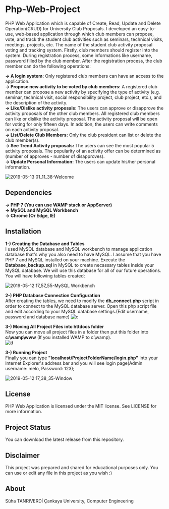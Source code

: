 # Php-Web-Project
PHP Web Application which is capable of Create, Read, Update and Delete Operation(CRUD) for University Club Proposals.
I developed an easy-to-use, web-based application through which club members can propose, vote, and track the student club
activities such as seminars, technical visits, meetings, projects, etc. The name of the student club activity proposal voting and tracking system. Firstly, club members should register into the system. During registration process, some informations like username, password filled by the club member. After the registration process, the club member can do the following operations:<br>

**-> A login system:** Only registered club members can have an access to the application.<br>
**-> Propose new activity to be voted by club members:** A registered club member can propose
a new activity by specifying the type of activity (e.g. seminar, technical visit, social
responsibility project, club project, etc.), and the description of the activity.<br>
**-> Like/Dislike activity proposals:** The users can approve or disapprove the activity
proposals of the other club members. All registered club members can like or dislike the
activity proposal. The activity proposal will be open for voting for only fifteen days. In
addition, the users can write comments on each activity proposal.<br>
**-> List/Delete Club Members:** Only the club president can list or delete the club member(s).<br>
**-> See Trend Activity proposals:** The users can see the most popular 5 activity proposals. The
popularity of an activity offer can be determined as (number of approves - number of
disapproves).<br>
**-> Update Personal Information:** The users can update his/her personal information.<br>

![2019-05-13 01_11_38-Welcome](https://user-images.githubusercontent.com/36234545/58898722-df266d80-8703-11e9-92ed-43010c5735ff.png)

## Dependencies
**-> PHP 7 (You can use WAMP stack or AppServer)<br>**
**-> MySQL and MySQL Workbench<br>**
**-> Chrome (Or Edge, IE)**

## Installation
  **1-) Creating the Database and Tables** <br>
I used MySQL database and MySQL workbench to manage application database that's why you also need to have MySQL. I assume that you have PHP 7 and MySQL installed on your machine. Execute the **Database_backup.sql** in MySQL to create necassary tables inside your MySQL database. We will use this database for all of our future operations. You will have following tables created;

![2019-05-12 17_57_55-MySQL Workbench](https://user-images.githubusercontent.com/36234545/58898978-7ee3fb80-8704-11e9-87e3-c20198d45b96.png)

  **2-) PHP Database Connection Configuration** <br>
 After creating the tables, we need to modify the **db_connect.php** script in order to connect to the MySQL database server. Open this php script file and edit according to your MySQL database settings.(Edit username, password and database name)
![c](https://user-images.githubusercontent.com/36234545/58899740-59f08800-8706-11e9-8c4a-616c7c4caefd.png)

  **3-) Moving All Project Files into httdocs folder** <br>
Now you can move all project files in a folder then put this folder into **c:\wamp\www** (If you installed WAMP to c:\wamp).<br>
![d](https://user-images.githubusercontent.com/36234545/58900427-d172e700-8707-11e9-9b89-a6a1256c3685.png)

**3-) Running Project** <br>
Finally you can type **"localhost/ProjectFolderName/login.php"** into your Internet Explorer's address bar and you will see login page(Admin username: melo, Password: 123);<br>

![2019-05-12 17_38_35-Window](https://user-images.githubusercontent.com/36234545/58900757-71c90b80-8708-11e9-86d6-a77d6e93eee8.png)

## License
PHP Web Application is licensed under the MIT license. See LICENSE for more information.

## Project Status
You can download the latest release from this repository.

## Disclaimer
This project was prepared and shared for educational purposes only. You can use or edit any file in this project as you wish :)

## About
Süha TANRIVERDİ Çankaya University, Computer Engineering

